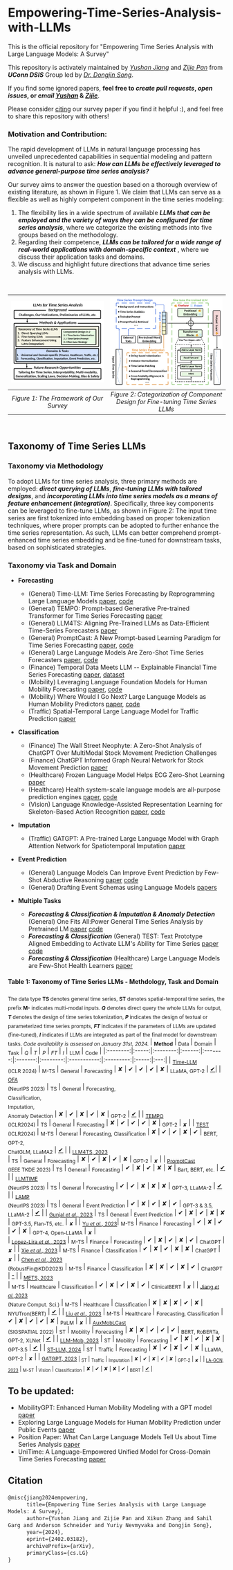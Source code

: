 # Empowering-Time-Series-Analysis-with-LLMs
This is the official repository for "Empowering Time Series Analysis with Large Language Models: A Survey" <br>

This repository is activately maintained by [*Yushan Jiang*](https://sites.google.com/view/jayjiang/home) and [*Zijie Pan*](https://www.linkedin.com/in/zijiepan?challengeId=AQFIFj5C6TIkHAAAAYorMg7B2AeyTHiG6ydTY1x-UI5EGjLsdaZJ0Y0RBaUR2kYx6EBKy_P1l7xa7V_p3eK8ZimyqeIGOvx9BQ&submissionId=0dfe8771-9c89-7e17-1726-261b141fe852&challengeSource=AgGvUfroPpp0hQAAAYorMnRhqu49XriAlKHKecuhg1I-dD3E2L5TzP28ELScYzs&challegeType=AgF5kNYwhmhZKwAAAYorMnRkOD1dOFOY2SyQbE2noHz3ZcyHhGrPSL4&memberId=AgHccQ5LAWwXMgAAAYorMnRmgTbPDp6EVevD51vyoVhsjag&recognizeDevice=AgGWhR25_UZSqAAAAYorMnRphBUCqBMivCqoLXw_jveZM8Iu5Rn_) from ***UConn DSIS*** Group led by [*Dr. Dongjin Song*](https://songdj.github.io/#about).

If you find some ignored papers, **feel free to *create pull requests*, *open issues*, or *email* [*Yushan*](mailto:yushan.jiang@uconn.com) & [*Zijie*](mailto:zijie.pan@uconn.com)**. <br/> 

Please consider [citing](#citation) our survey paper if you find it helpful :), and feel free to share this repository with others! 

### Motivation and Contribution:

The rapid development of LLMs in natural language processing has unveiled unprecedented capabilities in sequential modeling and pattern recognition. It is natural to ask: ***How can LLMs be effectively leveraged to advance general-purpose time series analysis?*** 

Our survey aims to answer the question based on a thorough overview of existing literature, as shown in Figure 1. We claim that LLMs can serve as a flexible as well as highly competent component in the time series modeling: 

1) The flexibility lies in a wide spectrum of available ***LLMs that can be employed and the variety of ways they can be configured for time series analysis***, where we categorize the existing methods into five groups based on the methodology.
2) Regarding their competence, ***LLMs can be tailored for a wide range of real-world applications with domain-specific context*** , where we discuss their application tasks and domains.
3) We discuss and highlight future directions that advance time series analysis with LLMs.

<br/>

|[<img src="Survey-Framework.png" width="450"/>](image.png) |[<img src="Categorization.png" width="450"/>](image1.png)|
|:--:|:--:| 
| *Figure 1: The Framework of Our Survey* | *Figure 2: Categorization of Component Design for Fine-tuning Time Series LLMs* |

<br/>

## Taxonomy of Time Series LLMs

### Taxonomy via Methodology
To adopt LLMs for time series analysis, three primary methods are employed: ***direct querying of LLMs***, ***fine-tuning LLMs with tailored designs***, and ***incorporating LLMs into time series models as a means of feature enhancement (integration)***. Specifically, three key components can be leveraged to fine-tune LLMs, as shown in Figure 2: The input time series are first tokenized into embedding based on proper tokenization techniques, where proper prompts can be adopted to further enhance the time series representation. As such, LLMs can better comprehend prompt-enhanced time series embedding and be fine-tuned for downstream tasks, based on sophisticated strategies.

### Taxonomy via Task and Domain
* **Forecasting**
    - (General) Time-LLM: Time Series Forecasting by Reprogramming Large Language Models [paper](https://arxiv.org/abs/2310.01728), [code](https://github.com/kimmeen/time-llm)
    - (General) TEMPO: Prompt-based Generative Pre-trained Transformer for Time Series Forecasting [paper](https://arxiv.org/abs/2310.04948)
    - (General) LLM4TS: Aligning Pre-Trained LLMs as Data-Efficient Time-Series Forecasters [paper](https://arxiv.org/abs/2308.08469)
    - (General) PromptCast: A New Prompt-based Learning Paradigm for Time Series Forecasting [paper](https://arxiv.org/abs/2210.08964), [code](https://github.com/HaoUNSW/PISA)
    - (General) Large Language Models Are Zero-Shot Time Series Forecasters [paper](https://arxiv.org/abs/2310.07820), [code](https://github.com/ngruver/llmtime)
    - (Finance) Temporal Data Meets LLM -- Explainable Financial Time Series Forecasting [paper](https://arxiv.org/abs/2306.11025), [dataset](https://github.com/ZihanChen1995/ChatGPT-GNN-StockPredict)
    - (Mobility) Leveraging Language Foundation Models for Human Mobility Forecasting [paper](https://arxiv.org/abs/2209.05479), [code](https://github.com/cruiseresearchgroup/AuxMobLCast)
    - (Mobility) Where Would I Go Next? Large Language Models as Human Mobility Predictors [paper](https://arxiv.org/abs/2308.15197), [code](https://github.com/xlwang233/LLM-Mob)
    - (Traffic) Spatial-Temporal Large Language Model for Traffic Prediction [paper](https://arxiv.org/abs/2401.10134)
 


* **Classification**
    - (Finance) The Wall Street Neophyte: A Zero-Shot Analysis of ChatGPT Over MultiModal Stock Movement Prediction Challenges
    - (Finance) ChatGPT Informed Graph Neural Network for Stock Movement Prediction [paper](https://arxiv.org/abs/2306.03763)
    - (Healthcare) Frozen Language Model Helps ECG Zero-Shot Learning [paper](https://arxiv.org/abs/2303.12311)
    - (Healthcare) Health system-scale language models are all-purpose prediction engines [paper](https://www.nature.com/articles/s41586-023-06160-y), [code](https://github.com/nyuolab/NYUTron)
    - (Vision) Language Knowledge-Assisted Representation Learning for Skeleton-Based Action Recognition [paper](https://arxiv.org/abs/2305.12398), [code](https://github.com/damNull/LAGCN)
 
* **Imputation**
    - (Traffic) GATGPT: A Pre-trained Large Language Model with Graph Attention Network for Spatiotemporal Imputation [paper](https://arxiv.org/abs/2311.14332)
      
* **Event Prediction**
    - (General) Language Models Can Improve Event Prediction by Few-Shot Abductive Reasoning [paper](https://arxiv.org/abs/2305.16646) [code](https://github.com/iLampard/lamp)
    - (General) Drafting Event Schemas using Language Models [papers](https://arxiv.org/abs/2305.14847)
  
* **Multiple Tasks**
    - ***Forecasting & Classification & Imputation & Anomaly Detection*** (General) One Fits All:Power General Time Series Analysis by Pretrained LM [paper](https://arxiv.org/abs/2302.11939) [code](https://github.com/DAMO-DI-ML/NeurIPS2023-One-Fits-All)
    - ***Forecasting & Classification*** (General) TEST: Text Prototype Aligned Embedding to Activate LLM's Ability for Time Series [paper](https://arxiv.org/abs/2308.08241) [code](https://openreview.net/attachment?id=Tuh4nZVb0g&name=supplementary_material)
    - ***Forecasting & Classification*** (Healthcare) Large Language Models are Few-Shot Health Learners [paper](https://arxiv.org/abs/2305.15525)



#### Table 1: Taxonomy of Time Series LLMs - Methdology, Task and Domain
<sub>The data type **TS** denotes general time series, **ST** denotes spatial-temporal time series, the prefix **M-** indicates multi-modal inputs. ***Q*** denotes direct query the whole LLMs for output, ***T*** denotes the design of time series tokenization, ***P*** indicates the design of textual or parameterized time series prompts, ***FT*** indicates if the parameters of LLMs are updated (fine-tuned), ***I*** indicates if LLMs are integrated as part of the final model for downstream tasks. *Code availability is assessed on January 31st, 2024.* </sub> 
| <sub>**Method**</sub> | <sub> Data </sub> | <sub>Domain</sub> | <sub>Task</sub> | <sub>*Q*</sub> | <sub>*T*</sub> | <sub>*P*</sub> | <sub>*FT*</sub> | <sub>*I*</sub> | <sub>LLM</sub> | <sub>Code</sub> |
|:--------:|:-----:|:--------:|:------:|:-------:|:-------:|:--------:|:-----------:|:---------:|:-----:|:---:|
| <sub>[Time-LLM](https://arxiv.org/abs/2310.01728)<br/>(ICLR 2024)</sub> | <sub>M-TS</sub> | <sub>General</sub> | <sub>Forecasting</sub> | ✘ | ✔ | ✔ | ✔ | ✘ | <sub>LLaMA, GPT-2</sub> | [✔](https://github.com/kimmeen/time-llm)|
| <sub>[OFA](https://arxiv.org/abs/2302.11939)<br/>(NeurIPS 2023)</sub> | <sub>TS</sub> | <sub>General</sub> | <sub>Forecasting,<br/>Classification,<br/>Imputation,<br/>Anomaly Detection</sub> | ✘ | ✔ | ✘ | ✔ | ✘ | <sub>GPT-2</sub> | [✔](https://github.com/DAMO-DI-ML/NeurIPS2023-One-Fits-All) |
| <sub>[TEMPO](https://arxiv.org/abs/2310.04948)<br/>(ICLR2024)</sub> | <sub>TS</sub> | <sub>General</sub> | <sub>Forecasting</sub> | ✘ | ✔ | ✔ | ✔ | ✘ | <sub>GPT-2</sub> | <sub>✘</sub> |
| <sub>[TEST](https://openreview.net/forum?id=Tuh4nZVb0g)<br/>(ICLR2024)</sub> | <sub>M-TS</sub> | <sub>General</sub> | <sub>Forecasting, Classification</sub> | ✘ | ✔ | ✔ | ✘ | ✔ | <sub>BERT, GPT-2,<br/> ChatGLM, LLaMA2</sub> | [✔](https://openreview.net/forum?id=Tuh4nZVb0g) |
| <sub>[LLM4TS, 2023](https://arxiv.org/abs/2308.08469)<br/></sub> | <sub>TS</sub> | <sub>General</sub> | <sub>Forecasting</sub> | ✘ | ✔ | ✘ | ✔ | ✘ | <sub>GPT-2</sub> | <sub>✘</sub> |
| <sub>[PromptCast](https://arxiv.org/abs/2210.08964)<br/>(IEEE TKDE 2023)</sub> | <sub>TS</sub> | <sub>General</sub> | <sub>Forecasting</sub> | ✔ | ✘ | ✔ | ✘ | ✘ | <sub>Bart, BERT, etc.</sub> | [✔](https://github.com/HaoUNSW/PISA) |
| <sub>[LLMTIME](https://arxiv.org/abs/2310.07820)<br/>(NeurIPS 2023)</sub> | <sub>TS</sub> | <sub>General</sub> | <sub>Forecasting</sub> | ✔ | ✔ | ✘ | ✘ | ✘ | <sub>GPT-3, LLaMA-2</sub> | [✔](https://github.com/ngruver/llmtime)</sub> |
| <sub>[LAMP](https://arxiv.org/abs/2308.08241)<br/>(NeurIPS 2023)</sub> | <sub>TS</sub> | <sub>General</sub> | <sub>Event Prediction</sub> | ✔ | ✘ | ✔ | ✘ | ✔ | <sub>GPT-3 & 3.5,<br/> LLaMA-2</sub> | [✔](https://github.com/iLampard/lamp) |
| <sub>[Gunjal *et al.*, 2023](https://arxiv.org/abs/2305.14847)</sub> | <sub>TS</sub> | <sub>General</sub> | <sub>Event Prediction</sub> | ✔ | ✘ | ✔ | ✘ | ✘ | <sub>GPT-3.5, Flan-T5, etc.</sub> | <sub>✘</sub> |
| <sub>[Yu *et al.*, 2023](https://arxiv.org/abs/2306.11025)</sub>| <sub>M-TS</sub> | <sub>Finance</sub> | <sub>Forecasting</sub> | ✔ | ✘ | ✔ | ✔ | ✘ | <sub>GPT-4, Open-LLaMA</sub> | <sub>✘</sub> |  
| <sub>[Lopez-Lira *et al.*, 2023](https://arxiv.org/abs/2304.07619)</sub> | <sub>M-TS</sub> | <sub>Finance</sub> | <sub>Forecasting</sub> | ✔ | ✘ | ✔ | ✘ | ✔ | <sub>ChatGPT</sub> | <sub>✘</sub> |
| <sub>[Xie *et al.*, 2023](https://arxiv.org/abs/2304.05351)</sub> | <sub>M-TS</sub> | <sub>Finance</sub> | <sub>Classification</sub> | ✔ | ✘ | ✔ | ✘ | ✘ | <sub>ChatGPT</sub> | <sub>✘</sub> |
| <sub>[Chen *et al.*, 2023](https://arxiv.org/abs/2306.03763)</br>(RobustFin@KDD2023)</sub> | <sub>M-TS</sub> | <sub>Finance</sub> | <sub>Classification</sub> | ✘ | ✘ | ✔ | ✘ | ✔ | <sub>ChatGPT</sub> | [-](https://github.com/ZihanChen1995/ChatGPT-GNN-StockPredict) |
| <sub>[METS, 2023](https://arxiv.org/abs/2303.12311)</br></sub> | <sub>M-TS</sub> | <sub>Healthcare</sub> | <sub>Classification</sub> | ✔ | ✘ | ✔ | ✘ | ✔ | <sub>ClinicalBERT</sub> | <sub>✘</sub> |
| <sub>[Jiang *et al.*,2023](https://www.nature.com/articles/s41586-023-06160-y)<br/>(Nature Comput. Sci.)</sub> | <sub>M-TS</sub> | <sub>Healthcare</sub> | <sub>Classification</sub> | ✘ | ✘ | ✘ | ✔ | ✘ | <sub>NYUTron(BERT)</sub> | [✔](https://github.com/nyuolab/NYUTron) |
| <sub>[Liu *et al.*, 2023](https://arxiv.org/abs/2305.15525)</sub> | <sub>M-TS</sub> | <sub>Healthcare</sub> | <sub>Forecasting, Classification</sub> | ✔ | ✘ | ✔ | ✔ | ✘ | <sub>PaLM</sub> | <sub>✘</sub> |
| <sub>[AuxMobLCast](https://arxiv.org/abs/2209.05479)<br/>(SIGSPATIAL 2022)</sub> | <sub>ST</sub> | <sub>Mobility</sub> | <sub>Forecasting</sub> | ✘ | ✘ | ✔ | ✔ | ✔ | <sub>BERT, RoBERTa,<br/> GPT-2, XLNet</sub> | [✔](https://github.com/cruiseresearchgroup/AuxMobLCast) |
| <sub>[LLM-Mob, 2023](https://arxiv.org/abs/2308.15197)</sub> | <sub>ST</sub> | <sub>Mobility</sub> | <sub>Forecasting</sub> | ✔ | ✘ | ✔ | ✘ | ✘ | <sub>GPT-3.5</sub> | [✔](https://github.com/xlwang233/LLM-Mob) |
| <sub>[ST-LLM, 2024](https://arxiv.org/abs/2401.10134)</sub> | <sub>ST</sub> | <sub>Traffic</sub> | <sub>Forecasting</sub> | ✘ | ✔ | ✘ | ✔ | ✘ | <sub>LLaMA, GPT-2</sub> | <sub>✘</sub> |
| <sub>[GATGPT, 2023](https://arxiv.org/abs/2311.14332) | <sub>ST</sub> | <sub>Traffic</sub> | <sub>Imputation</sub> | ✘ | ✔ | ✘ | ✔ | ✘ | <sub>GPT-2</sub> | <sub>✘</sub> |
| <sub>[LA-GCN, 2023](https://arxiv.org/abs/2305.12398)</sub> | <sub>M-ST</sub> | <sub>Vision</sub> | <sub>Classification</sub> | ✘ | ✔ | ✘ | ✘ | ✔ | <sub>BERT</sub> | [✔](https://github.com/damNull/LAGCN) |

## To be updated:
- MobilityGPT: Enhanced Human Mobility Modeling with a GPT model [paper](https://arxiv.org/abs/2402.03264)
- Exploring Large Language Models for Human Mobility Prediction under Public Events [paper](https://arxiv.org/abs/2311.17351)
- Position Paper: What Can Large Language Models Tell Us about Time Series Analysis [paper](https://arxiv.org/abs/2402.02713)
- UniTime: A Language-Empowered Unified Model for Cross-Domain Time Series Forecasting [paper](https://arxiv.org/pdf/2310.09751.pdf)


## Citation
```
@misc{jiang2024empowering,
      title={Empowering Time Series Analysis with Large Language Models: A Survey}, 
      author={Yushan Jiang and Zijie Pan and Xikun Zhang and Sahil Garg and Anderson Schneider and Yuriy Nevmyvaka and Dongjin Song},
      year={2024},
      eprint={2402.03182},
      archivePrefix={arXiv},
      primaryClass={cs.LG}
}
```

